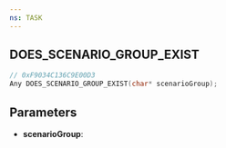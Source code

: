 ```yaml
---
ns: TASK
---
```

## DOES_SCENARIO_GROUP_EXIST

```c
// 0xF9034C136C9E00D3
Any DOES_SCENARIO_GROUP_EXIST(char* scenarioGroup);
```

## Parameters
* **scenarioGroup**:
